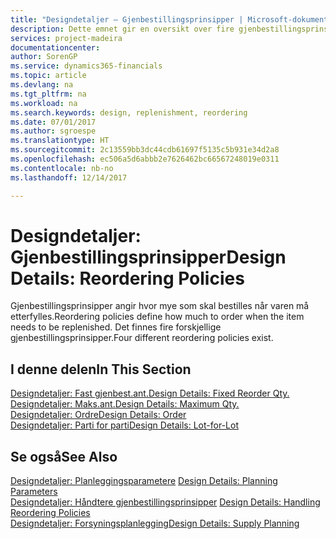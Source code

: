```yaml
---
title: "Designdetaljer – Gjenbestillingsprinsipper | Microsoft-dokumentasjon"
description: Dette emnet gir en oversikt over fire gjenbestillingsprinsippene som er tilgjengelige for etterfylling.
services: project-madeira
documentationcenter: 
author: SorenGP
ms.service: dynamics365-financials
ms.topic: article
ms.devlang: na
ms.tgt_pltfrm: na
ms.workload: na
ms.search.keywords: design, replenishment, reordering
ms.date: 07/01/2017
ms.author: sgroespe
ms.translationtype: HT
ms.sourcegitcommit: 2c13559bb3dc44cdb61697f5135c5b931e34d2a8
ms.openlocfilehash: ec506a5d6abbb2e7626462bc66567248019e0311
ms.contentlocale: nb-no
ms.lasthandoff: 12/14/2017

---
```

# <a name="design-details-reordering-policies"></a><span data-ttu-id="3ee39-103">Designdetaljer: Gjenbestillingsprinsipper</span><span class="sxs-lookup"><span data-stu-id="3ee39-103">Design Details: Reordering Policies</span></span>
<span data-ttu-id="3ee39-104">Gjenbestillingsprinsipper angir hvor mye som skal bestilles når varen må etterfylles.</span><span class="sxs-lookup"><span data-stu-id="3ee39-104">Reordering policies define how much to order when the item needs to be replenished.</span></span> <span data-ttu-id="3ee39-105">Det finnes fire forskjellige gjenbestillingsprinsipper.</span><span class="sxs-lookup"><span data-stu-id="3ee39-105">Four different reordering policies exist.</span></span>  

## <a name="in-this-section"></a><span data-ttu-id="3ee39-106">I denne delen</span><span class="sxs-lookup"><span data-stu-id="3ee39-106">In This Section</span></span>  
[<span data-ttu-id="3ee39-107">Designdetaljer: Fast gjenbest.ant.</span><span class="sxs-lookup"><span data-stu-id="3ee39-107">Design Details: Fixed Reorder Qty.</span></span>](design-details-fixed-reorder-qty.md)  
[<span data-ttu-id="3ee39-108">Designdetaljer: Maks.ant.</span><span class="sxs-lookup"><span data-stu-id="3ee39-108">Design Details: Maximum Qty.</span></span>](design-details-maximum-qty.md)  
[<span data-ttu-id="3ee39-109">Designdetaljer: Ordre</span><span class="sxs-lookup"><span data-stu-id="3ee39-109">Design Details: Order</span></span>](design-details-order.md)  
[<span data-ttu-id="3ee39-110">Designdetaljer: Parti for parti</span><span class="sxs-lookup"><span data-stu-id="3ee39-110">Design Details: Lot-for-Lot</span></span>](design-details-lot-for-lot.md)  

## <a name="see-also"></a><span data-ttu-id="3ee39-111">Se også</span><span class="sxs-lookup"><span data-stu-id="3ee39-111">See Also</span></span>  
<span data-ttu-id="3ee39-112">[Designdetaljer: Planleggingsparametere](design-details-planning-parameters.md) </span><span class="sxs-lookup"><span data-stu-id="3ee39-112">[Design Details: Planning Parameters](design-details-planning-parameters.md) </span></span>  
<span data-ttu-id="3ee39-113">[Designdetaljer: Håndtere gjenbestillingsprinsipper](design-details-handling-reordering-policies.md) </span><span class="sxs-lookup"><span data-stu-id="3ee39-113">[Design Details: Handling Reordering Policies](design-details-handling-reordering-policies.md) </span></span>  
[<span data-ttu-id="3ee39-114">Designdetaljer: Forsyningsplanlegging</span><span class="sxs-lookup"><span data-stu-id="3ee39-114">Design Details: Supply Planning</span></span>](design-details-supply-planning.md)


